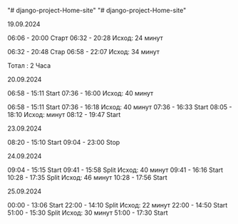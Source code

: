 "# django-project-Home-site" 
"# django-project-Home-site" 

19.09.2024

06:06 - 20:00 Старт
06:32 - 20:28 Исход: 24 минут

06:32 - 20:48 Стар
06:58 - 22:07 Исход: 34 минут

Тотал : 2 Часа

20.09.2024

06:58 - 15:11 Start
07:36 - 16:00 Исход: 40 минут

06:58 - 15:11 Start
07:36 - 16:18 Исход: 40 минут
07:36 - 16:33 Start
08:05 - 18:10 Исход:  минут
08:12 - 19:47 Start

23.09.2024

08:20 - 15:10 Start
09:04 - 23:00 Stop

24.09.2024

09:04 - 15:15 Start
09:41 - 15:58 Split Исход: 40 минут
09:41 - 16:16  Start
10:28 - 17:35  Split Исход: 46 минут
10:28 - 17:56  Start

25.09.2024

00:00 - 13:06  Start
22:00 - 14:10  Split  Исход: 22 минут
22:00 - 14:50  Start
51:00 - 15:30  Split  Исход: 30 минут
51:00 - 17:30  Start